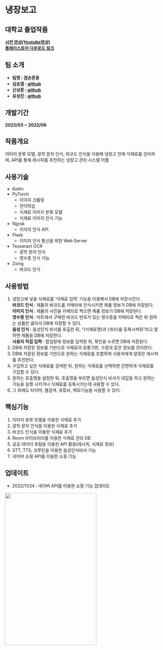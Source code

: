 # 냉장보고

## 대학교 졸업작품

**<a href="https://www.youtube.com/watch?v=i4XwfHjk1AE"> 시연 영상(Youtube영상) </a>**</br>
**<a href="https://play.google.com/store/apps/details?id=com.project.rms"> 플레이스토어 다운로드 링크 </a>**</br>

## 팀 소개

- **팀명 : 겸손존중**
- **심승열 : <a href="https://github.com/SSY98">github</a>**
- **신상훈 : <a href="https://github.com/ssh7937">github</a>**
- **유성진 : <a href="https://github.com/You-Seongjin">github</a>**

## 개발기간

**2022/03 ~ 2022/06**

## 작품개요

이미지 분류 모델, 광학 문자 인식, 바코드 인식을 이용해 냉장고 안에 식재료를 관리하며, API를 통해 레시피를 추천하는 냉장고 관리 시스템 어플

## 사용기술

- Kotlin
- PyTorch
	- 이미지 크롤링
	- 전이학습
	- 식재료 이미지 분류 모델
	- 식재료 이미지 인식 기능
- Ngrok
	- 이미지 인식 API
- Flask
	- 이미지 인식 통신을 위한 Web Server
- Tesseract OCR
	- 광학 문자 인식
	- 영수증 인식 기능
- Zxing
	- 바코드 인식

## 사용방법

1. 냉장고에 넣을 식재료를 ‘식재료 입력’ 기능을 이용해서 DB에 저장시킨다.</br>
**바코드 인식** : 제품의 바코드를 카메라에 인식시키면 제품 정보가 DB에 저장된다.</br>
**이미지 인식** : 제품의 사진을 카메라로 찍으면 제품 정보가 DB에 저장된다.</br>
**영수증 인식** : 마트에서 구매한 바코드 번호가 있는 영수증을 카메라로 찍은 뒤 원하는 상품만 골라서 DB에 저장할 수 있다.</br>
**음성 인식** : 음성인식 비서를 호출한 뒤, “(식재료명)과 (개수)를 등록시켜줘”라고 말하면 제품을 DB에 저장한다.</br>
**사용자 직접 입력** : 팝업창에 정보를 입력한 뒤, 확인을 누르면 DB에 저장된다.</br>
2. DB에 저장된 정보를 기반으로 식재료의 유통기한, 수량과 같은 정보를 관리한다.
3. DB에 저장된 정보를 기반으로 원하는 식재료를 조합하여 사용자에게 알맞은 레시피를 추천한다.
4. 구입하고 싶은 식재료를 검색한 뒤, 원하는 식재료를 선택하면 간편하게 식재료를 구입할 수 있다.
5. 원하는 호출명을 설정한 뒤, 호출명을 부르면 음성인식 비서가 대답을 하고 원하는 기능을 실행 
   시키거나 식재료를 등록시키는데 사용할 수 있다.
6. 그 외에도 타이머, 웹검색, 유튜브, 메모기능을 사용할 수 있다.

## 핵심기능

1. 이미지 분류 모델을 이용한 식재료 추가
2. 광학 문자 인식을 이용한 식재료 추가
3. 바코드 인식을 이용한 식재료 추가
4. Room 라이브러리를 이용한 식재료 관리 DB
5. 공공 데이터 포털을 이용한 API 활용(레시피, 식재료 정보)
6. STT, TTS, 코루틴을 이용한 음성인식비서 기능
7. 네이버 쇼핑 API를 이용한 쇼핑 기능

## 업데이트

- 2022/11/24 : 네이버 API를 이용한 쇼핑 기능 업데이트

<img  src="https://user-images.githubusercontent.com/90738302/220035787-f96125eb-7351-4779-a401-7d8c961209d1.png"  width="300"  height="500">